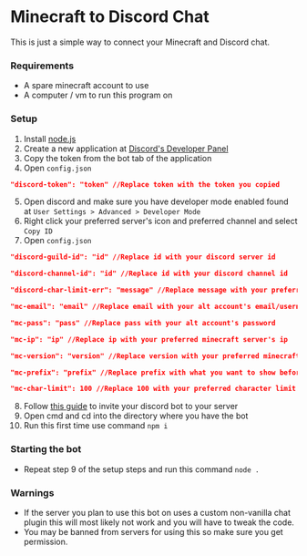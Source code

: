 # Minecraft to Discord Chat

This is just a simple way to connect your Minecraft and Discord chat.

### Requirements
- A spare minecraft account to use
- A computer / vm to run this program on

### Setup
1. Install [node.js](https://nodejs.org/en/download/)
2. Create a new application at [Discord's Developer Panel](https://discord.com/developers/applications)
3. Copy the token from the bot tab of the application
4. Open `config.json`
```json
"discord-token": "token" //Replace token with the token you copied
```
5. Open discord and make sure you have developer mode enabled found at `User Settings > Advanced > Developer Mode`
6. Right click your preferred server's icon and preferred channel and select `Copy ID`
7. Open `config.json`
```json
"discord-guild-id": "id" //Replace id with your discord server id

"discord-channel-id": "id" //Replace id with your discord channel id

"discord-char-limit-err": "message" //Replace message with your preferred character limit message

"mc-email": "email" //Replace email with your alt account's email/username depending on the account type

"mc-pass": "pass" //Replace pass with your alt account's password

"mc-ip": "ip" //Replace ip with your preferred minecraft server's ip

"mc-version": "version" //Replace version with your preferred minecraft version

"mc-prefix": "prefix" //Replace prefix with what you want to show before a player's username in-game

"mc-char-limit": 100 //Replace 100 with your preferred character limit for sending messages in minecraft. Default is 100
```
8. Follow [this guide](https://discordjs.guide/preparations/adding-your-bot-to-servers.html#bot-invite-links) to invite your discord bot to your server
9. Open cmd and cd into the directory where you have the bot
10. Run this first time use command `npm i`

### Starting the bot
- Repeat step 9 of the setup steps and run this command `node .`

### Warnings
- If the server you plan to use this bot on uses a custom non-vanilla chat plugin this will most likely not work and you will have to tweak the code.
- You may be banned from servers for using this so make sure you get permission.